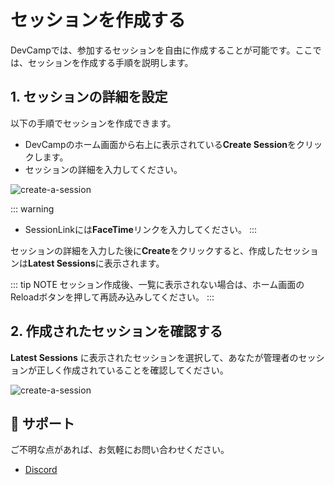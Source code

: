 # セッションを作成する

DevCampでは、参加するセッションを自由に作成することが可能です。ここでは、セッションを作成する手順を説明します。

## 1. セッションの詳細を設定

以下の手順でセッションを作成できます。

- DevCampのホーム画面から右上に表示されている**Create Session**をクリックします。
- セッションの詳細を入力してください。  

![create-a-session](/create-a-session1.png)

::: warning 
- SessionLinkには**FaceTime**リンクを入力してください。
:::

セッションの詳細を入力した後に**Create**をクリックすると、作成したセッションは**Latest Sessions**に表示されます。

::: tip NOTE
セッション作成後、一覧に表示されない場合は、ホーム画面のReloadボタンを押して再読み込みしてください。
:::

## 2. 作成されたセッションを確認する

**Latest Sessions** に表示されたセッションを選択して、あなたが管理者のセッションが正しく作成されていることを確認してください。

![create-a-session](/create-a-session2.png)

## 📢 サポート
ご不明な点があれば、お気軽にお問い合わせください。
- [Discord](https://discord.gg/t5X6KZruQQ)